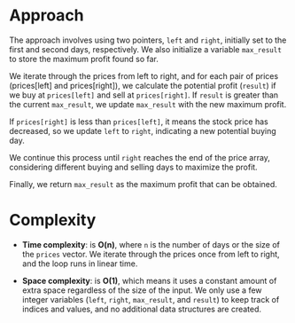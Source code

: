 # Approach
The approach involves using two pointers, `left` and `right`, initially set to the first and second days, respectively. We also initialize a variable `max_result` to store the maximum profit found so far.

We iterate through the prices from left to right, and for each pair of prices (prices[left] and prices[right]), we calculate the potential profit (`result`) if we buy at `prices[left]` and sell at `prices[right]`. If `result` is greater than the current `max_result`, we update `max_result` with the new maximum profit.

If `prices[right]` is less than `prices[left]`, it means the stock price has decreased, so we update `left` to `right`, indicating a new potential buying day.

We continue this process until `right` reaches the end of the price array, considering different buying and selling days to maximize the profit.

Finally, we return `max_result` as the maximum profit that can be obtained.

# Complexity
- **Time complexity**: is **O(n)**, where `n` is the number of days or the size of the `prices` vector. We iterate through the prices once from left to right, and the loop runs in linear time.

- **Space complexity**: is **O(1)**, which means it uses a constant amount of extra space regardless of the size of the input. We only use a few integer variables (`left`, `right`, `max_result`, and `result`) to keep track of indices and values, and no additional data structures are created. 